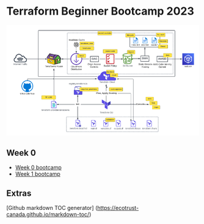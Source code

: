 # Terraform Beginner Bootcamp 2023

![Alt text](architecture.png)


## Week 0 
- [Week 0 bootcamp](journal/week0.md)
- [Week 1 bootcamp](journal/week1.md)

## Extras
[Github markdown TOC generator] (https://ecotrust-canada.github.io/markdown-toc/)

